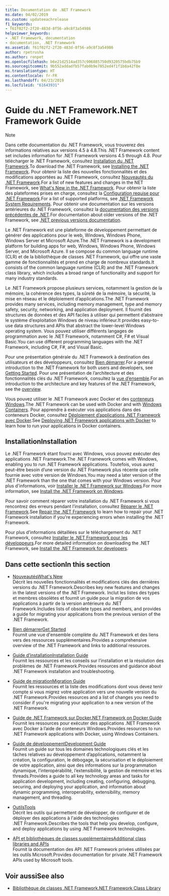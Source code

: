 ```yaml
---
title: Documentation de .NET Framework
ms.date: 04/02/2019
ms.custom: updateeachrelease
f1_keywords:
- f61f02f2-2f20-483d-8f56-a9c8f3a54986
helpviewer_keywords:
- .NET Framework, documentation
- documentation, .NET Framework
ms.assetid: f61f02f2-2f20-483d-8f56-a9c8f3a54986
author: rpetrusha
ms.author: ronpet
ms.openlocfilehash: b6e21d2514ad357c906885750d9320575bdb75b9
ms.sourcegitcommit: 9b552addadfb57fab0b9e7852ed4f1f1b8a42f8e
ms.translationtype: HT
ms.contentlocale: fr-FR
ms.lasthandoff: 04/23/2019
ms.locfileid: "61643931"
---
```

# <a name="net-framework-guide"></a><span data-ttu-id="9f611-102">Guide du .NET Framework</span><span class="sxs-lookup"><span data-stu-id="9f611-102">.NET Framework Guide</span></span>

> [!NOTE]
> <span data-ttu-id="9f611-103">Dans cette documentation du .NET Framework, vous trouverez des informations relatives aux versions 4.5 à 4.8.</span><span class="sxs-lookup"><span data-stu-id="9f611-103">This .NET Framework content set includes information for .NET Framework versions 4.5 through 4.8.</span></span> <span data-ttu-id="9f611-104">Pour télécharger le .NET Framework, consultez [Installation du .NET Framework](./install/guide-for-developers.md).</span><span class="sxs-lookup"><span data-stu-id="9f611-104">To download the .NET Framework, see [Installing the .NET Framework](./install/guide-for-developers.md).</span></span> <span data-ttu-id="9f611-105">Pour obtenir la liste des nouvelles fonctionnalités et des modifications apportées au .NET Framework, consultez [Nouveautés du .NET Framework](./whats-new/index.md).</span><span class="sxs-lookup"><span data-stu-id="9f611-105">For a list of new features and changes in the NET Framework, see [What's New in the .NET Framework](./whats-new/index.md).</span></span> <span data-ttu-id="9f611-106">Pour obtenir la liste des plateformes prises en charge, consultez la [Configuration requise pour .NET Framework](./get-started/system-requirements.md).</span><span class="sxs-lookup"><span data-stu-id="9f611-106">For a list of supported platforms, see [.NET Framework System Requirements](./get-started/system-requirements.md).</span></span> <span data-ttu-id="9f611-107">Pour obtenir une documentation sur les versions antérieures du .NET Framework, consultez la [documentation des versions précédentes de .NET](https://docs.microsoft.com/previous-versions/dotnet/).</span><span class="sxs-lookup"><span data-stu-id="9f611-107">For documentation about older versions of the .NET Framework, see [.NET previous versions documentation](https://docs.microsoft.com/previous-versions/dotnet/).</span></span>

<span data-ttu-id="9f611-108">Le .NET Framework est une plateforme de développement permettant de générer des applications pour le web, Windows, Windows Phone, Windows Server et Microsoft Azure.</span><span class="sxs-lookup"><span data-stu-id="9f611-108">The .NET Framework is a development platform for building apps for web, Windows, Windows Phone, Windows Server, and Microsoft Azure.</span></span> <span data-ttu-id="9f611-109">Il se compose du common language runtime (CLR) et de la bibliothèque de classes .NET Framework, qui offre une vaste gamme de fonctionnalités et prend en charge de nombreux standards.</span><span class="sxs-lookup"><span data-stu-id="9f611-109">It consists of the common language runtime (CLR) and the .NET Framework class library, which includes a broad range of functionality and support for many industry standards.</span></span>

<span data-ttu-id="9f611-110">Le .NET Framework propose plusieurs services, notamment la gestion de la mémoire, la cohérence des types, la sûreté de la mémoire, la sécurité, la mise en réseau et le déploiement d’applications.</span><span class="sxs-lookup"><span data-stu-id="9f611-110">The .NET Framework provides many services, including memory management, type and memory safety, security, networking, and application deployment.</span></span> <span data-ttu-id="9f611-111">Il fournit des structures de données et des API faciles à utiliser qui permettent d’abstraire le système d’exploitation Windows de niveau inférieur.</span><span class="sxs-lookup"><span data-stu-id="9f611-111">It provides easy-to-use data structures and APIs that abstract the lower-level Windows operating system.</span></span> <span data-ttu-id="9f611-112">Vous pouvez utiliser différents langages de programmation avec le .NET Framework, notamment C#, F# et Visual Basic.</span><span class="sxs-lookup"><span data-stu-id="9f611-112">You can use different programming languages with the .NET Framework, including C#, F#, and Visual Basic.</span></span>

<span data-ttu-id="9f611-113">Pour une présentation générale du .NET Framework à destination des utilisateurs et des développeurs, consultez [Bien démarrer](./get-started/index.md).</span><span class="sxs-lookup"><span data-stu-id="9f611-113">For a general introduction to the .NET Framework for both users and developers, see [Getting Started](./get-started/index.md).</span></span> <span data-ttu-id="9f611-114">Pour une présentation de l’architecture et des fonctionnalités clés du .NET Framework, consultez la [vue d’ensemble](./get-started/overview.md).</span><span class="sxs-lookup"><span data-stu-id="9f611-114">For an introduction to the architecture and key features of the .NET Framework, see the [overview](./get-started/overview.md).</span></span>

<span data-ttu-id="9f611-115">Vous pouvez utiliser le .NET Framework avec Docker et des [conteneurs Windows](/virtualization/windowscontainers/about/).</span><span class="sxs-lookup"><span data-stu-id="9f611-115">The .NET Framework can be used with Docker and with [Windows Containers](/virtualization/windowscontainers/about/).</span></span> <span data-ttu-id="9f611-116">Pour apprendre à exécuter vos applications dans des conteneurs Docker, consultez [Déploiement d’applications .NET Framework avec Docker](./docker/index.md).</span><span class="sxs-lookup"><span data-stu-id="9f611-116">See [Deploying .NET Framework applications with Docker](./docker/index.md) to learn how to run your applications in Docker containers.</span></span>

## <a name="installation"></a><span data-ttu-id="9f611-117">Installation</span><span class="sxs-lookup"><span data-stu-id="9f611-117">Installation</span></span>

<span data-ttu-id="9f611-118">Le .NET Framework étant fourni avec Windows, vous pouvez exécuter des applications .NET Framework.</span><span class="sxs-lookup"><span data-stu-id="9f611-118">The .NET Framework comes with Windows, enabling you to run .NET Framework applications.</span></span> <span data-ttu-id="9f611-119">Toutefois, vous aurez peut-être besoin d’une version du .NET Framework plus récente que celle fournie avec votre version de Windows.</span><span class="sxs-lookup"><span data-stu-id="9f611-119">You may need a later version of the .NET Framework than the one that comes with your Windows version.</span></span> <span data-ttu-id="9f611-120">Pour plus d'informations, voir [Installer le .NET Framework sur Windows](./install/index.md).</span><span class="sxs-lookup"><span data-stu-id="9f611-120">For more information, see [Install the .NET Framework on Windows](./install/index.md).</span></span>

<span data-ttu-id="9f611-121">Pour savoir comment réparer votre installation du .NET Framework si vous rencontrez des erreurs pendant l’installation, consultez [Réparer le .NET Framework](./install/repair.md).</span><span class="sxs-lookup"><span data-stu-id="9f611-121">See [Repair the .NET Framework](./install/repair.md) to learn how to repair your .NET Framework installation if you're experiencing errors when installing the .NET Framework.</span></span>

<span data-ttu-id="9f611-122">Pour plus d’informations détaillées sur le téléchargement du .NET Framework, consultez [Installer le .NET Framework pour les développeurs](./install/guide-for-developers.md).</span><span class="sxs-lookup"><span data-stu-id="9f611-122">For more detailed information on downloading the .NET Framework, see [Install the .NET Framework for developers](./install/guide-for-developers.md).</span></span>

## <a name="in-this-section"></a><span data-ttu-id="9f611-123">Dans cette section</span><span class="sxs-lookup"><span data-stu-id="9f611-123">In this section</span></span>

* [<span data-ttu-id="9f611-124">Nouveautés</span><span class="sxs-lookup"><span data-stu-id="9f611-124">What's New</span></span>](./whats-new/index.md)  
<span data-ttu-id="9f611-125">Décrit les nouvelles fonctionnalités et modifications clés des dernières versions du .NET Framework.</span><span class="sxs-lookup"><span data-stu-id="9f611-125">Describes key new features and changes in the latest versions of the .NET Framework.</span></span> <span data-ttu-id="9f611-126">Inclut les listes des types et membres obsolètes et fournit un guide pour la migration de vos applications à partir de la version antérieure du .NET Framework.</span><span class="sxs-lookup"><span data-stu-id="9f611-126">Includes lists of obsolete types and members, and provides a guide for migrating your applications from the previous version of the .NET Framework.</span></span>

* [<span data-ttu-id="9f611-127">Bien démarrer</span><span class="sxs-lookup"><span data-stu-id="9f611-127">Get Started</span></span>](./get-started/index.md)  
<span data-ttu-id="9f611-128">Fournit une vue d'ensemble complète du .NET Framework et des liens vers des ressources supplémentaires.</span><span class="sxs-lookup"><span data-stu-id="9f611-128">Provides a comprehensive overview of the .NET Framework and links to additional resources.</span></span>

* [<span data-ttu-id="9f611-129">Guide d’installation</span><span class="sxs-lookup"><span data-stu-id="9f611-129">Installation Guide</span></span>](./install/index.md)  
<span data-ttu-id="9f611-130">Fournit les ressources et les conseils sur l’installation et la résolution des problèmes de .NET Framework.</span><span class="sxs-lookup"><span data-stu-id="9f611-130">Provides resources and guidance about .NET Framework installation and troubleshooting.</span></span>

* [<span data-ttu-id="9f611-131">Guide de migration</span><span class="sxs-lookup"><span data-stu-id="9f611-131">Migration Guide</span></span>](./migration-guide/index.md)  
<span data-ttu-id="9f611-132">Fournit les ressources et la liste des modifications dont vous devez tenir compte si vous migrez votre application vers une nouvelle version du .NET Framework.</span><span class="sxs-lookup"><span data-stu-id="9f611-132">Provides resources and a list of changes you need to consider if you're migrating your application to a new version of the .NET Framework.</span></span>

* [<span data-ttu-id="9f611-133">Guide de .NET Framework sur Docker</span><span class="sxs-lookup"><span data-stu-id="9f611-133">.NET Framework on Docker Guide</span></span>](./docker/index.md)  
<span data-ttu-id="9f611-134">Fournit les ressources pour exécuter des applications .NET Framework avec Docker à l’aide de conteneurs Windows.</span><span class="sxs-lookup"><span data-stu-id="9f611-134">Provides resources to run .NET Framework applications with Docker, using Windows Containers.</span></span>

* [<span data-ttu-id="9f611-135">Guide de développement</span><span class="sxs-lookup"><span data-stu-id="9f611-135">Development Guide</span></span>](./development-guide.md)  
<span data-ttu-id="9f611-136">Fournit un guide sur tous les domaines technologiques clés et les tâches relatives au développement d’applications, notamment la création, la configuration, le débogage, la sécurisation et le déploiement de votre application, ainsi que des informations sur la programmation dynamique, l’interopérabilité, l’extensibilité, la gestion de mémoire et les threads.</span><span class="sxs-lookup"><span data-stu-id="9f611-136">Provides a guide to all key technology areas and tasks for application development, including creating, configuring, debugging, securing, and deploying your application, and information about dynamic programming, interoperability, extensibility, memory management, and threading.</span></span>

* [<span data-ttu-id="9f611-137">Outils</span><span class="sxs-lookup"><span data-stu-id="9f611-137">Tools</span></span>](./tools/index.md)  
<span data-ttu-id="9f611-138">Décrit les outils qui permettent de développer, de configurer et de déployer des applications à l'aide des technologies .NET Framework.</span><span class="sxs-lookup"><span data-stu-id="9f611-138">Describes the tools that help you develop, configure, and deploy applications by using .NET Framework technologies.</span></span>

* [<span data-ttu-id="9f611-139">API et bibliothèques de classes supplémentaires</span><span class="sxs-lookup"><span data-stu-id="9f611-139">Additional class libraries and APIs</span></span>](./additional-apis/index.md)  
<span data-ttu-id="9f611-140">Fournit la documentation des API .NET Framework privées utilisées par les outils Microsoft.</span><span class="sxs-lookup"><span data-stu-id="9f611-140">Provides documentation for private .NET Framework APIs used by Microsoft tools.</span></span>

## <a name="see-also"></a><span data-ttu-id="9f611-141">Voir aussi</span><span class="sxs-lookup"><span data-stu-id="9f611-141">See also</span></span>

* [<span data-ttu-id="9f611-142">Bibliothèque de classes .NET Framework</span><span class="sxs-lookup"><span data-stu-id="9f611-142">.NET Framework Class Library</span></span>](/dotnet/api/?view=netframework-4.8)